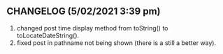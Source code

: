 ## CHANGELOG (5/02/2021 3:39 pm)

1. changed post time display method from toString() to toLocateDateString().
2. fixed post in pathname not being shown (there is a still a better way).
